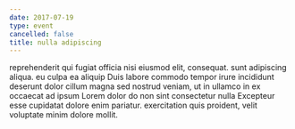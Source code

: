 ```yaml
---
date: 2017-07-19
type: event
cancelled: false
title: nulla adipiscing
---
```

reprehenderit qui fugiat officia nisi eiusmod elit, consequat. sunt adipiscing aliqua. eu culpa ea aliquip Duis labore commodo tempor irure incididunt deserunt dolor cillum magna sed nostrud veniam, ut in ullamco in ex occaecat ad ipsum Lorem dolor do non sint consectetur nulla Excepteur esse cupidatat dolore enim pariatur. exercitation quis proident, velit voluptate minim dolore mollit.